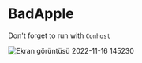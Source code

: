 # BadApple

Don't forget to run with `Conhost`

![Ekran görüntüsü 2022-11-16 145230](https://user-images.githubusercontent.com/77299279/202173931-4ba65037-10fc-4d2a-aa1f-3bafea77dff4.png)
